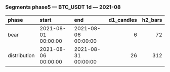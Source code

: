### Segments phase5 — BTC_USDT 1d — 2021-08

| phase        | start               | end                 |   d1_candles |   h2_bars |
|:-------------|:--------------------|:--------------------|-------------:|----------:|
| bear         | 2021-08-01 00:00:00 | 2021-08-06 00:00:00 |            6 |        72 |
| distribution | 2021-08-06 00:00:00 | 2021-08-31 00:00:00 |           26 |       312 |